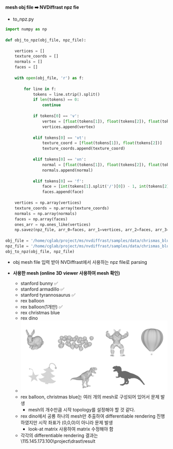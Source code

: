 **mesh obj file ➡️ NVDiffrast npz fie**
* to_npz.py
```python
import numpy as np

def obj_to_npz(obj_file, npz_file):

    vertices = []
    texture_coords = []
    normals = []
    faces = []

    with open(obj_file, 'r') as f:

        for line in f:
            tokens = line.strip().split()
            if len(tokens) == 0:
                continue

            if tokens[0] == 'v':
                vertex = [float(tokens[1]), float(tokens[2]), float(tokens[3])]
                vertices.append(vertex)

            elif tokens[0] == 'vt':
                texture_coord = [float(tokens[1]), float(tokens[2])]
                texture_coords.append(texture_coord)

            elif tokens[0] == 'vn':
                normal = [float(tokens[1]), float(tokens[2]), float(tokens[3])]
                normals.append(normal)

            elif tokens[0] == 'f':
                face = [int(tokens[1].split('/')[0]) - 1, int(tokens[2].split('/')[0]) - 1, int(tokens[3].split('/')[0]) - 1]
                faces.append(face)

    vertices = np.array(vertices)
    texture_coords = np.array(texture_coords)
    normals = np.array(normals)
    faces = np.array(faces)
    ones_arr = np.ones_like(vertices)
    np.savez(npz_file, arr_0=faces, arr_1=vertices, arr_2=faces, arr_3=ones_arr)

obj_file = '/home/cglab/project/ms/nvdiffrast/samples/data/chrismas_blue.obj'
npz_file = '/home/cglab/project/ms/nvdiffrast/samples/data/chrismas_blue.npz'
obj_to_npz(obj_file, npz_file)
```
* obj mesh file 입력 받아 NVDiffrast에서 사용하는 npz file로 parsing

* **사용한 mesh (online 3D viewer 사용하여 mesh 확인)**
	* stanford bunny ✅
	* stanford armadillo ✅
	* stanford tyrannosaurus ✅
	* rex balloon
	* rex balloon(1개만) ✅
	* rex christmas blue 
	* rex dino
	* ![](image/mesh.png)
	* rex balloon, christmas blue는 여러 개의 mesh로 구성되어 있어서 문제 발생
		* mesh의 개수만큼 시작 topology를 설정해야 할 것 같다. 
	* rex dino에서 공룡 하나의 mesh만 추출하여 differentiable rendering 진행하였지만 시작 좌표가 (0,0,0)이 아니라 문제 발생
		* look-at matrix 사용하여 matrix 수정해야 함
	* 각각의 differentiable rendering 결과는 \\115.145.173.100\project\drast\result 